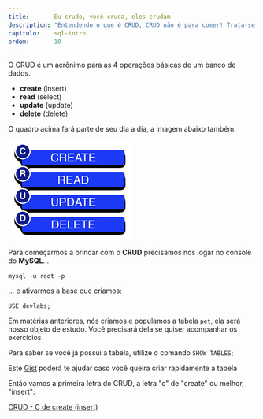 ```yaml
---
title:       Eu crudo, você cruda, eles crudam
description: "Entendendo o que é CRUD, CRUD não é para comer! Trata-se das 4 operações básicas de SQL: create (insert), read (select), update, delete."
capitulo:    sql-intro
ordem:       10
---
```



O CRUD é um acrônimo para as 4 operações básicas de um banco de dados.

- __create__ (insert)
- __read__ (select)
- __update__ (update)
- __delete__ (delete)

O quadro acima fará parte de seu dia a dia, a imagem abaixo também.

![Imagem ilustrando o CRUD](crud.jpeg "Imagem ilustrando o CRUD")


Para começarmos a brincar com o __CRUD__ precisamos nos logar no console do __MySQL__...

    mysql -u root -p

... e ativarmos a base que criamos:

    USE devlabs;

Em matérias anteriores, nós criamos e populamos a tabela `pet`, ela será nosso objeto de estudo. Você precisará dela se
quiser acompanhar os exercícios

Para saber se você já possui a tabela, utilize o comando `SHOW TABLES`;

Este [Gist](https://gist.github.com/flaviomicheletti/8359890) poderá te ajudar caso você queira criar 
rapidamente a tabela

Então vamos a primeira letra do CRUD, a letra "c" de "create" ou melhor, "insert":

[CRUD - C de create (insert)](/sql/mysql-crud-create/)